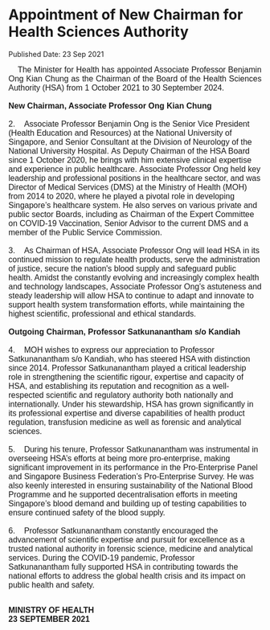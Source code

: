 <html>
    <meta http-equiv="Content-Type" content="text/html; charset=utf-8"/>
    <meta charset="utf-8"/>
    <title>Appointment of New Chairman for  Health Sciences Authority </title>
    <body><h1>Appointment of New Chairman for  Health Sciences Authority </h1>
    <p>Published Date: 23 Sep 2021</p> <p style="margin-bottom: 0cm; text-align: justify;"><span style="font-size: 16px; font-family: Arial;">&nbsp; &nbsp; The Minister for Health has appointed Associate Professor&nbsp;Benjamin Ong&nbsp;Kian Chung as the Chairman of the Board of&nbsp;the Health Sciences Authority (HSA)&nbsp;from 1 October 2021 to 30 September 2024.&nbsp;</span></p><span style="font-size: 16px; font-family: Arial;"><br><strong>New Chairman, Associate Professor Ong Kian Chung<br></strong><br>2. &nbsp; &nbsp;Associate Professor Benjamin Ong is the Senior Vice President (Health Education and Resources) at the National University of Singapore, and Senior Consultant at the Division of Neurology of the National University Hospital.&nbsp;As Deputy Chairman of the HSA Board since 1 October 2020, he brings with him extensive clinical expertise and experience in public healthcare.&nbsp;Associate Professor Ong&nbsp;held key leadership and professional positions in the healthcare sector, and was Director of Medical Services (DMS) at the Ministry of Health (MOH) from 2014 to 2020, where he played a pivotal role in developing Singapore’s healthcare system.&nbsp;He also serves on various private and public sector Boards, including as Chairman of the Expert Committee on COVID-19 Vaccination, Senior Advisor to the current DMS and a member of the Public Service Commission.&nbsp;<br><br>3. &nbsp; &nbsp;As Chairman of HSA, Associate Professor Ong will lead HSA&nbsp;in its continued mission to regulate health products, serve the administration of justice, secure the nation's blood supply and safeguard public health. Amidst the constantly evolving and increasingly complex health and technology landscapes,&nbsp;Associate Professor Ong’s&nbsp;astuteness and steady leadership will allow HSA to continue to adapt and innovate to support health system transformation efforts, while maintaining the highest scientific, professional and ethical standards.<br><br><strong>Outgoing Chairman, Professor Satkunanantham s/o Kandiah</strong><br><br>4. &nbsp; &nbsp;MOH wishes to express our appreciation to Professor Satkunanantham s/o Kandiah, who has steered HSA with distinction since 2014. Professor Satkunanantham&nbsp;played a critical leadership role in strengthening the scientific rigour, expertise and capacity of HSA, and establishing its reputation and recognition as a well-respected scientific and regulatory authority both nationally and internationally. Under his stewardship, HSA has grown significantly in its professional expertise and diverse capabilities of health product regulation, transfusion medicine as well as forensic and analytical sciences.&nbsp;&nbsp;<br><br>5. &nbsp; &nbsp;During his tenure, Professor Satkunanantham was instrumental in overseeing&nbsp;HSA’s efforts at being more pro-enterprise, making significant improvement in its performance in the Pro-Enterprise Panel and Singapore Business Federation’s Pro-Enterprise Survey.&nbsp;He&nbsp;was also keenly interested in ensuring sustainability of the National Blood Programme and he supported decentralisation efforts in meeting Singapore’s blood demand and building up of testing capabilities to ensure continued safety of the blood supply.&nbsp;<br><br>6. &nbsp; &nbsp;Professor Satkunanantham&nbsp;constantly encouraged the advancement of scientific expertise and pursuit for excellence as a trusted national authority in forensic science, medicine and analytical services. During the COVID-19 pandemic,&nbsp;Professor Satkunanantham&nbsp;fully supported HSA in contributing towards the national efforts to address the global health crisis and its impact on public health and safety.&nbsp;&nbsp;<br></span><p><span style="font-size: 16px; font-family: Arial;"><strong><br>MINISTRY OF HEALTH<br>23 SEPTEMBER&nbsp;2021</strong></span></p><p style="margin-bottom: 0cm; text-align: justify;"><div></div><br></p></body>
</html>